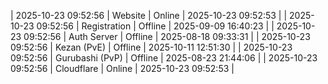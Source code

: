 | 2025-10-23 09:52:56 | Website | Online | 2025-10-23 09:52:53 |
| 2025-10-23 09:52:56 | Registration | Offline | 2025-09-09 16:40:23 |
| 2025-10-23 09:52:56 | Auth Server | Offline | 2025-08-18 09:33:31 |
| 2025-10-23 09:52:56 | Kezan (PvE) | Offline | 2025-10-11 12:51:30 |
| 2025-10-23 09:52:56 | Gurubashi (PvP) | Offline | 2025-08-23 21:44:06 |
| 2025-10-23 09:52:56 | Cloudflare | Online | 2025-10-23 09:52:53 |
